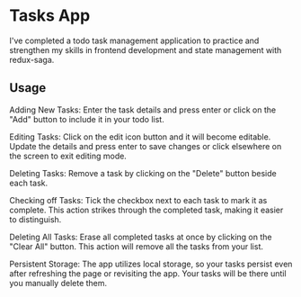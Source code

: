 # Tasks App

I've completed a todo task management application to practice and strengthen my skills in frontend development and state management with redux-saga.

## Usage

Adding New Tasks: Enter the task details and press enter or click on the "Add" button to include it in your todo list.

Editing Tasks: Click on the edit icon button and it will become editable. Update the details and press enter to save changes or click elsewhere on the screen to exit editing mode.

Deleting Tasks: Remove a task by clicking on the "Delete" button beside each task.

Checking off Tasks: Tick the checkbox next to each task to mark it as complete. This action strikes through the completed task, making it easier to distinguish.

Deleting All Tasks: Erase all completed tasks at once by clicking on the "Clear All" button. This action will remove all the tasks from your list.

Persistent Storage: The app utilizes local storage, so your tasks persist even after refreshing the page or revisiting the app. Your tasks will be there until you manually delete them.
